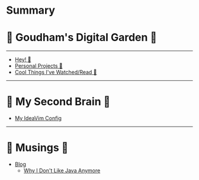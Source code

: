 # Summary

# 🌳 Goudham's Digital Garden 🌳

---

- [Hey! 👋](index.md)
- [Personal Projects 🦀](personal_projects/personal_projects.md)
- [Cool Things I've Watched/Read 📓]()

---

# 🧠 My Second Brain 🧠

- [My IdeaVim Config]()

---

# 📝 Musings 📝

- [Blog]()
    - [Why I Don't Like Java Anymore]()